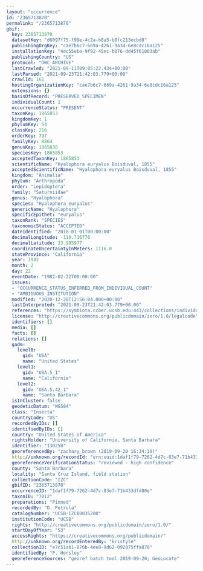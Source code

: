 ```yaml
---
layout: "occurrence"
id: "2365713870"
permalink: "/2365713870"
gbif:
  key: 2365713870
  datasetKey: "d6097f75-f99e-4c2a-b8a5-b0fc213ecbd0"
  publishingOrgKey: "cae7b6c7-669a-4261-9a34-6e8cdc16a125"
  installationKey: "4ec55ebe-9f92-45ec-b076-dd45f61003ab"
  publishingCountry: "US"
  protocol: "DWC_ARCHIVE"
  lastCrawled: "2021-09-11T09:05:22.434+00:00"
  lastParsed: "2021-09-23T21:42:03.779+00:00"
  crawlId: 161
  hostingOrganizationKey: "cae7b6c7-669a-4261-9a34-6e8cdc16a125"
  extensions: {}
  basisOfRecord: "PRESERVED_SPECIMEN"
  individualCount: 1
  occurrenceStatus: "PRESENT"
  taxonKey: 1865853
  kingdomKey: 1
  phylumKey: 54
  classKey: 216
  orderKey: 797
  familyKey: 8864
  genusKey: 1865838
  speciesKey: 1865853
  acceptedTaxonKey: 1865853
  scientificName: "Hyalophora euryalus Boisduval, 1855"
  acceptedScientificName: "Hyalophora euryalus Boisduval, 1855"
  kingdom: "Animalia"
  phylum: "Arthropoda"
  order: "Lepidoptera"
  family: "Saturniidae"
  genus: "Hyalophora"
  species: "Hyalophora euryalus"
  genericName: "Hyalophora"
  specificEpithet: "euryalus"
  taxonRank: "SPECIES"
  taxonomicStatus: "ACCEPTED"
  dateIdentified: "2018-01-01T00:00:00"
  decimalLongitude: -119.716776
  decimalLatitude: 33.995977
  coordinateUncertaintyInMeters: 1116.0
  stateProvince: "California"
  year: 1982
  month: 2
  day: 22
  eventDate: "1982-02-22T00:00:00"
  issues:
  - "OCCURRENCE_STATUS_INFERRED_FROM_INDIVIDUAL_COUNT"
  - "AMBIGUOUS_INSTITUTION"
  modified: "2020-12-28T12:56:04.000+00:00"
  lastInterpreted: "2021-09-23T21:42:03.779+00:00"
  references: "https://symbiota.ccber.ucsb.edu:443/collections/individual/index.php?occid=130250"
  license: "http://creativecommons.org/publicdomain/zero/1.0/legalcode"
  identifiers: []
  media: []
  facts: []
  relations: []
  gadm:
    level0:
      gid: "USA"
      name: "United States"
    level1:
      gid: "USA.5_1"
      name: "California"
    level2:
      gid: "USA.5.42_1"
      name: "Santa Barbara"
  isInCluster: false
  geodeticDatum: "WGS84"
  class: "Insecta"
  countryCode: "US"
  recordedByIDs: []
  identifiedByIDs: []
  country: "United States of America"
  rightsHolder: "University of California, Santa Barbara"
  identifier: "130250"
  georeferencedBy: "zachary_brown (2019-09-20 16:34:19)"
  http://unknown.org/recordId: "urn:uuid:1daf1f79-7262-4d7c-83e7-71b433dfd80e"
  georeferenceVerificationStatus: "reviewed - high confidence"
  county: "Santa Barbara"
  locality: "Santa Cruz Island, field station"
  collectionCode: "IZC"
  gbifID: "2365713870"
  occurrenceID: "1daf1f79-7262-4d7c-83e7-71b433dfd80e"
  taxonID: "7012"
  preparations: "Pinned"
  recordedBy: "D. Petrula"
  catalogNumber: "UCSB-IZC00035200"
  institutionCode: "UCSB"
  rights: "http://creativecommons.org/publicdomain/zero/1.0/"
  startDayOfYear: "53"
  accessRights: "https://creativecommons.org/publicdomain/"
  http://unknown.org/recordEnteredBy: "kristyle"
  collectionID: "e7c51ab1-870b-4ee8-9d62-092875ffa870"
  identifiedBy: "P. Horsley"
  georeferenceSources: "georef batch tool 2019-09-20; GeoLocate"
---
```

